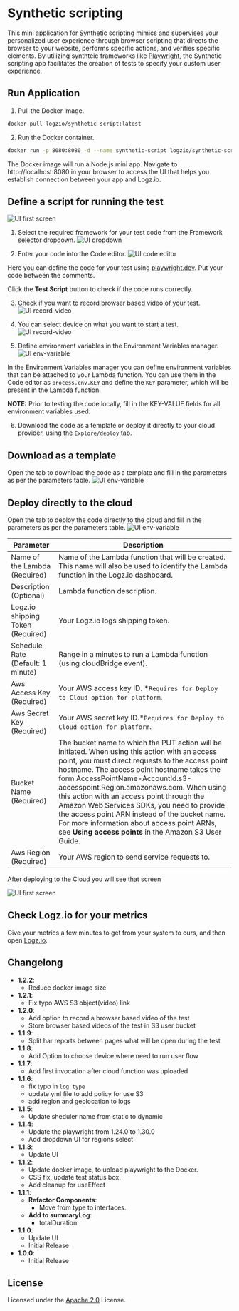 # Synthetic scripting

This mini application for Synthetic scripting mimics and supervises your personalized user experience through browser scripting that directs the browser to your website, performs specific actions, and verifies specific elements. By utilizing synthteic frameworks like [Playwright](https://playwright.dev/), the Synthetic scripting app facilitates the creation of tests to specify your custom user experience.

## Run Application

1. Pull the Docker image.

```sh
docker pull logzio/synthetic-script:latest
```

2. Run the Docker container.

```sh
docker run -p 8080:8080 -d --name synthetic-script logzio/synthetic-script:latest
```

The Docker image will run a Node.js mini app. Navigate to http://localhost:8080 in your browser to access the UI that helps you establish connection between your app and Logz.io.

## Define a script for running the test

![UI first screen](assets/screen-edit.png)

1. Select the required framework for your test code from the Framework selector dropdown.
   ![UI dropdown](assets/dropdown-framework.png)

2. Enter your code into the Code editor.
   ![UI code editor](assets/code-editor.png)

Here you can define the code for your test using [playwright.dev](https://playwright.dev). Put your code between the comments.

Click the **Test Script** button to check if the code runs correctly.

3. Check if you want to record browser based video of your test.
   ![UI record-video](assets/record-video.png)

4. You can select device on what you want to start a test.
   ![UI record-video](assets/select-device.png)

5. Define environment variables in the Environment Variables manager.
   ![UI env-variable](assets/env-variable.png)

In the Environment Variables manager you can define environment variables that can be attached to your Lambda function. You can use them in the Code editor as `process.env.KEY` and define the `KEY` parameter, which will be present in the Lambda function.

**NOTE:** Prior to testing the code locally, fill in the KEY-VALUE fields for all environment variables used.

6. Download the code as a template or deploy it directly to your cloud provider, using the `Explore/deploy` tab.

## Download as a template

Open the tab to download the code as a template and fill in the parameters as per the parameters table.
![UI env-variable](assets/screen-fill-locally.png)

## Deploy directly to the cloud

Open the tab to deploy the code directly to the cloud and fill in the parameters as per the parameters table.
![UI env-variable](assets/screen-fill-cloud.png)

| Parameter                         | Description                                                                                                                                                                                                                                                                                                                                                                                                                                                                                                                          |
| --------------------------------- | ------------------------------------------------------------------------------------------------------------------------------------------------------------------------------------------------------------------------------------------------------------------------------------------------------------------------------------------------------------------------------------------------------------------------------------------------------------------------------------------------------------------------------------ |
| Name of the Lambda (Required)     | Name of the Lambda function that will be created. This name will also be used to identify the Lambda function in the Logz.io dashboard.                                                                                                                                                                                                                                                                                                                                                                                              |
| Description (Optional)            | Lambda function description.                                                                                                                                                                                                                                                                                                                                                                                                                                                                                                         |
| Logz.io shipping Token (Required) | Your Logz.io logs shipping token.                                                                                                                                                                                                                                                                                                                                                                                                                                                                                                    |
| Schedule Rate (Default: 1 minute) | Range in a minutes to run a Lambda function (using cloudBridge event).                                                                                                                                                                                                                                                                                                                                                                                                                                                               |
| Aws Access Key (Required)         | Your AWS access key ID. \*`Requires for Deploy to Cloud option for platform`.                                                                                                                                                                                                                                                                                                                                                                                                                                                        |
| Aws Secret Key (Required)         | Your AWS secret key ID.\*`Requires for Deploy to Cloud option for platform`.                                                                                                                                                                                                                                                                                                                                                                                                                                                         |
| Bucket Name (Required)            | The bucket name to which the PUT action will be initiated. When using this action with an access point, you must direct requests to the access point hostname. The access point hostname takes the form AccessPointName-AccountId.s3-accesspoint.Region.amazonaws.com. When using this action with an access point through the Amazon Web Services SDKs, you need to provide the access point ARN instead of the bucket name. For more information about access point ARNs, see **Using access points** in the Amazon S3 User Guide. |
| Aws Region (Required)             | Your AWS region to send service requests to.                                                                                                                                                                                                                                                                                                                                                                                                                                                                                         |

After deploying to the Cloud you will see that screen

![UI first screen](assets/finish.png)

## Check Logz.io for your metrics

Give your metrics a few minutes to get from your system to ours,
and then open [Logz.io](https://app.logz.io/#/dashboard/metrics).

## Changelong

- **1.2.2**:
  - Reduce docker image size
- **1.2.1**:
  - Fix typo AWS S3 object(video) link
- **1.2.0**:
  - Add option to record a browser based video of the test
  - Store browser based videos of the test in S3 user bucket
- **1.1.9**:
  - Split har reports between pages what will be open during the test
- **1.1.8**:
  - Add Option to choose device where need to run user flow
- **1.1.7**:
  - Add first invocation after cloud function was uploaded
- **1.1.6**:
  - fix typo in `log type`
  - update yml file to add policy for use S3 
  - add region and geolocation to logs
- **1.1.5**:
  - Update sheduler name from static to dynamic
- **1.1.4**:
  - Update the playwright from 1.24.0 to 1.30.0
  - Add dropdown UI for regions select
- **1.1.3**:
  - Update UI
- **1.1.2**:
  - Update docker image, to upload playwright to the Docker.
  - CSS fix, update test status box.
  - Add cleanup for useEffect
- **1.1.1**:
  - **Refactor Components**:
     - Move from type to interfaces.
  - **Add to summaryLog**:
     - totalDuration
- **1.1.0**:
  - Update UI
  - Initial Release
- **1.0.0**:
  - Initial Release

## License

Licensed under the [Apache 2.0](http://apache.org/licenses/LICENSE-2.0.txt) License.
